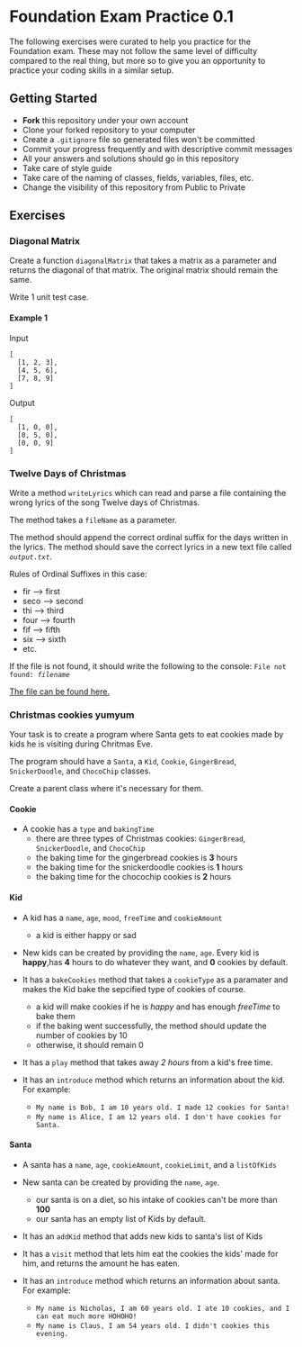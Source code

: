 # Foundation Exam Practice 0.1
The following exercises were curated to help you practice for the Foundation exam.
These may not follow the same level of difficulty compared to the real thing, 
but more so to give you an opportunity to practice your coding skills in a similar setup.

## Getting Started

- **Fork** this repository under your own account
- Clone your forked repository to your computer
- Create a `.gitignore` file so generated files won't be committed
- Commit your progress frequently and with descriptive commit messages
- All your answers and solutions should go in this repository
- Take care of style guide
- Take care of the naming of classes, fields, variables, files, etc.
- Change the visibility of this repository from Public to Private

## Exercises


### Diagonal Matrix

Create a function `diagonalMatrix` that takes a matrix as a parameter and returns the diagonal of that matrix. 
The original matrix should remain the same.

Write 1 unit test case.

#### Example 1

Input

```text
[
  [1, 2, 3],
  [4, 5, 6],
  [7, 8, 9]
]
```

Output

```text
[
  [1, 0, 0],
  [0, 5, 0],
  [0, 0, 9]
]
```


### Twelve Days of Christmas

Write a method `writeLyrics` which can read and parse a file containing the wrong lyrics of the song 
Twelve days of Christmas.

The method takes a `fileName` as a parameter.

The method should append the correct ordinal suffix for the days written in the lyrics. 
The method should save the correct lyrics in a new text file called *`output.txt`*.

Rules of Ordinal Suffixes in this case: 
- fir --> first
- seco --> second
- thi --> third
- four --> fourth
- fif --> fifth
- six --> sixth
- etc.

If the file is not found, it should write the following to the console: `File not found: `*`filename`*

[The file can be found here.](./lyrics.txt)


### Christmas cookies yumyum

Your task is to create a program where Santa gets to eat
cookies made by kids he is visiting during Chritmas Eve.

The program should have a `Santa`, a `Kid`, `Cookie`, `GingerBread`, `SnickerDoodle`, and `ChocoChip` classes.

Create a parent class where it's necessary for them.


#### Cookie

- A cookie has a `type` and `bakingTime`
  - there are three types of Christmas cookies: `GingerBread`, `SnickerDoodle`, and `ChocoChip`
  - the baking time for the gingerbread cookies is **3** hours
  - the baking time for the snickerdoodle cookies is **1** hours
  - the baking time for the chocochip cookies is **2** hours
 

#### Kid

- A kid has a `name`, `age`, `mood`, `freeTime` and `cookieAmount`
  - a kid is either happy or sad
 
- New kids can be created by providing the `name`, `age`.
  Every kid is **happy**,has **4** hours to do whatever they want, and **0**  cookies by default.
  
- It has a `bakeCookies` method that takes a `cookieType` as a paramater and makes the Kid bake the sepcified type of cookies of course.
  - a kid will make cookies if he is *happy* and has enough *freeTime* to bake them 
  - if the baking went successfully, the method should update the number of cookies by 10
  - otherwise, it should remain 0

- It has a `play` method that takes away *2 hours* from a kid's free time.

- It has an `introduce` method which returns an information about the kid.
  For example:

  - `My name is Bob, I am 10 years old. I made 12 cookies for Santa!`
  - `My name is Alice, I am 12 years old. I don't have cookies for Santa.`


#### Santa
- A santa has a `name`, `age`, `cookieAmount`, `cookieLimit`, and a `listOfKids`

- New santa can be created by providing the `name`, `age`.
  - our santa is on a diet, so his intake of cookies can't be more than **100**
  - our santa has an empty list of Kids by default.

- It has an `addKid` method that adds new kids to santa's list of Kids

- It has a `visit` method that lets him eat the cookies the kids' made for him, and returns the amount he has eaten.

- It has an `introduce` method which returns an information about santa.
  For example:

  - `My name is Nicholas, I am 60 years old. I ate 10 cookies, and I can eat much more HOHOHO!`
  - `My name is Claus, I am 54 years old. I didn't cookies this evening.`
